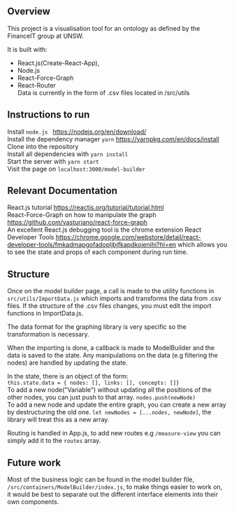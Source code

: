 ## Overview

This project is a visualisation tool for an ontology as defined by the FinanceIT group at UNSW.  
  
It is built with:  
  - React.js(Create-React-App),  
  - Node.js  
  - React-Force-Graph  
  - React-Router  
Data is currently in the form of .csv files located in /src/utils

## Instructions to run

Install ```node.js ``` https://nodejs.org/en/download/  
Install the dependency manager ```yarn``` https://yarnpkg.com/en/docs/install  
Clone into the repository  
Install all dependencies with ```yarn install```  
Start the server with ```yarn start```  
Visit the page on ```localhost:3000/model-builder```  

## Relevant Documentation

React.js tutorial https://reactjs.org/tutorial/tutorial.html  
React-Force-Graph on how to manipulate the graph https://github.com/vasturiano/react-force-graph  
An excellent React.js debugging tool is the chrome extension React Developer Tools https://chrome.google.com/webstore/detail/react-developer-tools/fmkadmapgofadopljbjfkapdkoienihi?hl=en which allows you to see the state and props of each component during run time.

## Structure

Once on the model builder page, a call is made to the utility functions in ```src/utils/ImportData.js``` which imports and transforms the data from .csv files. If the structure of the .csv files changes, you must edit the import functions in ImportData.js.  
  
The data format for the graphing library is very specific so the transformation is necessary.  
  
When the importing is done, a callback is made to ModelBuilder and the data is saved to the state. Any manipulations on the data (e.g filtering the nodes) are handled by updating the state.  
  
In the state, there is an object of the form:  
```this.state.data = { nodes: [], links: [], concepts: []}```  
To add a new node("Variable") without updating all the positions of the other nodes, you can just push to that array. ```nodes.push(newNode)```  
To add a new node and update the entire graph, you can create a new array by destructuring the old one. ```let newNodes = [...nodes, newNode]```, the library will treat this as a new array.  

Routing is handled in App.js, to add new routes e.g ```/measure-view``` you can simply add it to the ```routes``` array.

## Future work

Most of the business logic can be found in the model builder file, ```/src/containers/ModelBuilder/index.js```, to make things easier to work on, it would be best to separate out the different interface elements into their own components.